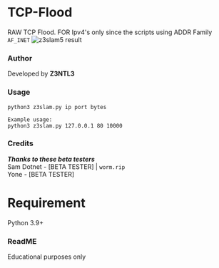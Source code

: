 # TCP-Flood
RAW TCP Flood. FOR Ipv4's only since the scripts using ADDR Family ```AF_INET```
![z3slam5 result](https://user-images.githubusercontent.com/48758770/166100215-b2c377d3-a70b-406f-9b78-cce4c16703bc.png)
### Author
Developed by **Z3NTL3**

### Usage
```
python3 z3slam.py ip port bytes

Example usage:
python3 z3slam.py 127.0.0.1 80 10000
```

### Credits
***Thanks to these beta testers***<br>
Sam Dotnet - [BETA TESTER] | ``worm.rip``<br>
Yone - [BETA TESTER]<br>


# Requirement
Python 3.9+

### ReadME
Educational purposes only

